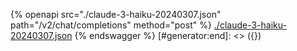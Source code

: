 [#generator:start]: <> ({ "template": "openapi" })
{% openapi src="./claude-3-haiku-20240307.json" path="/v2/chat/completions" method="post" %}
[./claude-3-haiku-20240307.json](./claude-3-haiku-20240307.json)
{% endswagger %}
[#generator:end]: <> ({})